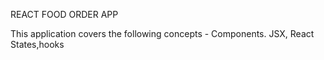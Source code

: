REACT FOOD ORDER APP

This application covers the following concepts -
Components. JSX, React States,hooks
